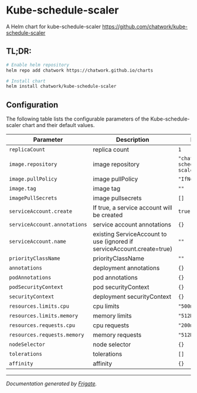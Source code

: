 
Kube-schedule-scaler
===========

A Helm chart for kube-schedule-scaler https://github.com/chatwork/kube-schedule-scaler

## TL;DR:

```bash
# Enable helm repository
helm repo add chatwork https://chatwork.github.io/charts

# Install chart
helm install chatwork/kube-schedule-scaler
```

## Configuration

The following table lists the configurable parameters of the Kube-schedule-scaler chart and their default values.

| Parameter                | Description             | Default        |
| ------------------------ | ----------------------- | -------------- |
| `replicaCount` | replica count  | `1` |
| `image.repository` | image repository  | `"chatwork/kube-schedule-scaler"` |
| `image.pullPolicy` | image pullPolicy  | `"IfNotPresent"` |
| `image.tag` | image tag | `""` |
| `imagePullSecrets` | image pullsecrets  | `[]` |
| `serviceAccount.create` | If true, a service account will be created   | `true` |
| `serviceAccount.annotations` | service account annotations  | `{}` |
| `serviceAccount.name` | existing ServiceAccount to use (ignored if serviceAccount.create=true) | `""` |
| `priorityClassName` | priorityClassName  | `""` |
| `annotations` | deployment annotations | `{}` |
| `podAnnotations` | pod annotations  | `{}` |
| `podSecurityContext` | pod securityContext | `{}` |
| `securityContext` | deployment securityContext | `{}` |
| `resources.limits.cpu` | cpu limits  | `"500m"` |
| `resources.limits.memory` | memory limits  | `"512Mi"` |
| `resources.requests.cpu` | cpu requests  | `"200m"` |
| `resources.requests.memory` | memory requests  | `"512Mi"` |
| `nodeSelector` | node selector  | `{}` |
| `tolerations` | tolerations | `[]` |
| `affinity` | affinity  | `{}` |


---
_Documentation generated by [Frigate](https://frigate.readthedocs.io)._

